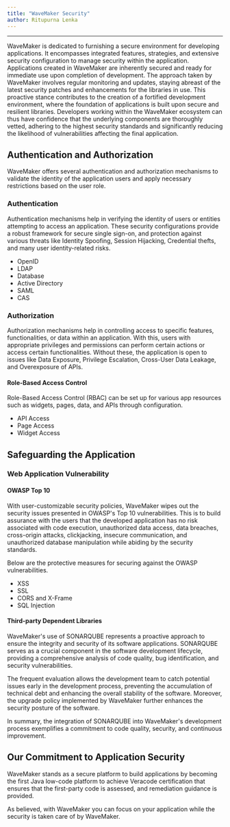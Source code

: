 ```yaml
---
title: "WaveMaker Security"
author: Ritupurna Lenka
---
```

---

WaveMaker is dedicated to furnishing a secure environment for developing applications. It encompasses integrated features, strategies, and extensive security configuration to manage security within the application. Applications created in WaveMaker are inherently secured and ready for immediate use upon completion of development. 
The approach taken by WaveMaker involves regular monitoring and updates, staying abreast of the latest security patches and enhancements for the libraries in use. This proactive stance contributes to the creation of a fortified development environment, where the foundation of applications is built upon secure and resilient libraries. Developers working within the WaveMaker ecosystem can thus have confidence that the underlying components are thoroughly vetted, adhering to the highest security standards and significantly reducing the likelihood of vulnerabilities affecting the final application.

<!-- truncate -->

## Authentication and Authorization

WaveMaker offers several authentication and authorization mechanisms to validate the identity of the application users and apply necessary restrictions based on the user role.

### Authentication

Authentication mechanisms help in verifying the identity of users or entities attempting to access an application. These security configurations provide a robust framework for secure single sign-on, and protection against various threats like Identity Spoofing, Session Hijacking, Credential thefts, and many user identity-related risks.
- OpenID
- LDAP
- Database
- Active Directory
- SAML
- CAS

### Authorization

Authorization mechanisms help in controlling access to specific features, functionalities, or data within an application. With this, users with appropriate privileges and permissions can perform certain actions or access certain functionalities. Without these, the application is open to issues like Data Exposure, Privilege Escalation, Cross-User Data Leakage, and Overexposure of APIs.

#### Role-Based Access Control

Role-Based Access Control (RBAC) can be set up for various app resources such as widgets, pages, data, and APIs through configuration.
- API Access
- Page Access
- Widget Access

## Safeguarding the Application

### Web Application Vulnerability

#### OWASP Top 10

With user-customizable security policies, WaveMaker wipes out the security issues presented in OWASP's Top 10 vulnerabilities.  This is to build assurance with the users that the developed application has no risk associated with code execution, unauthorized data access, data breaches, cross-origin attacks, clickjacking, insecure communication, and unauthorized database manipulation while abiding by the security standards.

Below are the protective measures for securing against the OWASP vulnerabilities.
- XSS
- SSL
- CORS and X-Frame
- SQL Injection

#### Third-party Dependent Libraries

WaveMaker's use of SONARQUBE represents a proactive approach to ensure the integrity and security of its software applications. SONARQUBE serves as a crucial component in the software development lifecycle, providing a comprehensive analysis of code quality, bug identification, and security vulnerabilities.

The frequent evaluation allows the development team to catch potential issues early in the development process, preventing the accumulation of technical debt and enhancing the overall stability of the software. Moreover, the upgrade policy implemented by WaveMaker further enhances the security posture of the software.

In summary, the integration of SONARQUBE into WaveMaker's development process exemplifies a commitment to code quality, security, and continuous improvement.

## Our Commitment to Application Security

WaveMaker stands as a secure platform to build applications by becoming the first Java low-code platform to achieve Veracode certification that ensures that the first-party code is assessed, and remediation guidance is provided.

As believed, with WaveMaker you can focus on your application while the security is taken care of by WaveMaker.

